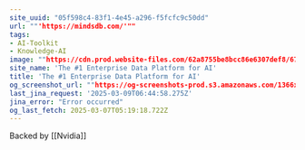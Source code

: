 ```yaml
---
site_uuid: "05f598c4-83f1-4e45-a296-f5fcfc9c50dd"
url: ""'https://mindsdb.com/'""
tags:
- AI-Toolkit
- Knowledge-AI
image: ""https://cdn.prod.website-files.com/62a8755be8bcc86e6307def8/6740e44a0bc0ca7c11b91481_opengraph-hp.png""
site_name: 'The #1 Enterprise Data Platform for AI'
title: 'The #1 Enterprise Data Platform for AI'
og_screenshot_url: ""https://og-screenshots-prod.s3.amazonaws.com/1366x768/80/false/87aa1853aeeadae4cc0c2ac46335deaf8d092ef63e887bb5a67a8d88efa5beb3.jpeg""
last_jina_request: '2025-03-09T06:44:58.275Z'
jina_error: "Error occurred"
og_last_fetch: 2025-03-07T05:19:18.722Z
---
```

Backed by [[Nvidia]]

